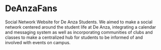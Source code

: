 # DeAnzaFans
Social Network Website for De Anza Students. We aimed to make a social network centered around the student life at De Anza, integrating a calendar and messaging system as well as incorporating communities of clubs and classes to make a centralized hub for students to be informed of and involved with events on campus.
